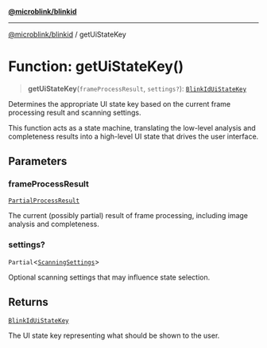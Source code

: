 [**@microblink/blinkid**](../README.md)

***

[@microblink/blinkid](../README.md) / getUiStateKey

# Function: getUiStateKey()

> **getUiStateKey**(`frameProcessResult`, `settings?`): [`BlinkIdUiStateKey`](../type-aliases/BlinkIdUiStateKey.md)

Determines the appropriate UI state key based on the current frame processing
result and scanning settings.

This function acts as a state machine, translating the low-level analysis and
completeness results into a high-level UI state that drives the user
interface.

## Parameters

### frameProcessResult

[`PartialProcessResult`](../type-aliases/PartialProcessResult.md)

The current (possibly partial) result of frame
processing, including image analysis and completeness.

### settings?

`Partial`\<[`ScanningSettings`](../type-aliases/ScanningSettings.md)\>

Optional scanning settings that may influence state
selection.

## Returns

[`BlinkIdUiStateKey`](../type-aliases/BlinkIdUiStateKey.md)

The UI state key representing what should be shown to the user.
